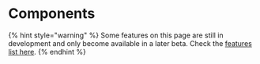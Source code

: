 # Components

{% hint style="warning" %}
Some features on this page are still in development and only become available in a later beta. Check the [features list here](../../introduction/beta/#beta-features).
{% endhint %}



